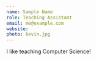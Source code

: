 ```yaml
---
name: Sample Name
role: Teaching Assistant
email: me@example.com
website: 
photo: kevin.jpg
---
```


I like teaching Computer Science!
